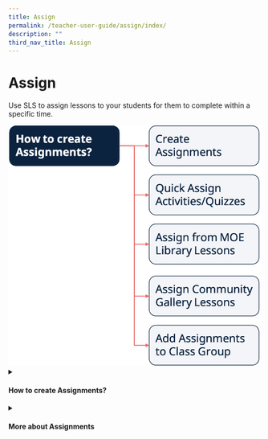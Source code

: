 ```yaml
---
title: Assign
permalink: /teacher-user-guide/assign/index/
description: ""
third_nav_title: Assign
---
```

<h1>Assign</h1>
<p>Use SLS to assign lessons to your students for them to complete within a specific time.</p>
<img src="/images/2Teacher/Flow-Assign.png">

<details>
 <summary><h4>How to create Assignments?</h4></summary>
<ul>
    <li><a target="_blank" href="#">Manage Assignments</a></li>
    <li><a target="_blank" href="#">Schedule Assignments</a></li>
    <li><a target="_blank" href="#">Edit Assignments</a></li>
    <li><a target="_blank" href="#">Pause &amp; Resume Assignments</a></li>
    <li><a target="_blank" href="#">Move Assignments</a></li>
    <li><a target="_blank" href="#">Delete Assignments</a></li>
    <li><a target="_blank" href="#">Copy Assignments</a></li>
    <li><a target="_blank" href="#">Allow Students to Copy Assignments</a></li>
    <li><a target="_blank" href="#">Allow Students to Share Assignments</a></li>
    <li><a target="_blank" href="#">Highlight and Annotate in Teacher's Copy of Assignment</a></li>
  </ul>
</details>

<details>
 <summary><h4>More about Assignments</h4></summary>
<ul>
    <li><a target="_blank" href="#">Create Assignments</a></li>
    <li><a target="_blank" href="#">Quick Assign Activities &amp; Quizzes (New)</a></li>
    <li><a target="_blank" href="#">Assign MOE Library Lessons</a></li>
    <li><a target="_blank" href="#">Assign Community Gallery Lessons</a></li>
    <li><a target="_blank" href="#">Add Assignments to Class Group</a></li>
  </ul>
</details>
